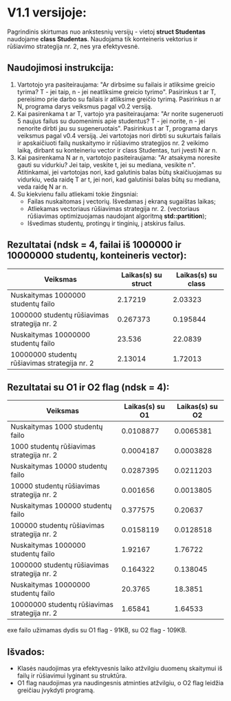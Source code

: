 # V1.1 versijoje:
Pagrindinis skirtumas nuo ankstesnių versijų - vietoj **struct Studentas** naudojame **class Studentas**. Naudojama tik konteineris vektorius ir rūšiavimo strategija nr. 2, nes yra efektyvesnė.
## Naudojimosi instrukcija:
1) Vartotojo yra pasiteiraujama: "Ar dirbsime su failais ir atliksime greicio tyrima? T - jei taip, n - jei neatliksime greicio tyrimo". Pasirinkus t ar T, pereisimo prie darbo su failais ir atliksime greičio tyrimą. Pasirinkus n ar N, programa darys veiksmus pagal v0.2 versiją.</br>
2) Kai pasirenkama t ar T, vartojo yra pasiteiraujama: "Ar norite sugeneruoti 5 naujus failus su duomenimis apie studentus? T - jei norite, n - jei nenorite dirbti jau su sugeneruotais". Pasirinkus t ar T, programa darys veiksmus pagal v0.4 versiją. Jei vartotojas nori dirbti su sukurtais failais ir apskaičiuoti failų nuskaitymo ir rūšiavimo strategijos nr. 2 veikimo laiką, dirbant su konteineriu vector ir class Studentas, turi įvesti N ar n.</br>
3) Kai pasirenkama N ar n, vartotojo pasiteiraujama: "Ar atsakyma noresite gauti su vidurkiu? Jei taip, veskite t, jei su mediana, vesikite n". Atitinkamai, jei vartotojas nori, kad galutinis balas būtų skaičiuojamas su vidurkiu, veda raidę T ar t, jei nori, kad galutinisi balas būtų su mediana, veda raidę N ar n.</br>
4) Su kiekvienu failu atliekami tokie žingsniai:
   * Failas nuskaitomas į vectorių. Išvedamas į ekraną sugaištas laikas;
   * Atliekamas vectoriaus rūšiavimas strategija nr. 2. (vectoriaus rūšiavimas optimizuojamas naudojant algoritmą **std::partition**);
   * Išvedimas studentų, protingų ir tinginių, į atskirus failus. </br>
## Rezultatai (ndsk = 4, failai iš 1000000 ir 10000000 studentų, konteineris vector):

|Veiksmas|Laikas(s) su struct|Laikas(s) su class|
| --- | --- | --- |
|Nuskaitymas 1000000 studentų failo|2.17219|2.03323|
|1000000 studentų rūšiavimas strategija nr. 2|0.267373|0.195844|
|Nuskaitymas 10000000 studentų failo|23.536|22.0839|
|10000000 studentų rūšiavimas strategija nr. 2|2.13014|1.72013|
## Rezultatai su O1 ir O2 flag (ndsk = 4):
|Veiksmas|Laikas(s) su O1|Laikas(s) su O2|
| --- | --- | --- |
|Nuskaitymas 1000 studentų failo|0.0108877|0.0065381|
|1000 studentų rūšiavimas strategija nr. 2|0.0004187|0.0003828|
|Nuskaitymas 10000 studentų failo|0.0287395|0.0211203|
|10000 studentų rūšiavimas strategija nr. 2|0.001656|0.0013805|
|Nuskaitymas 100000 studentų failo|0.377575|0.20637|
|100000 studentų rūšiavimas strategija nr. 2|0.0158119|0.0128518|
|Nuskaitymas 1000000 studentų failo|1.92167|1.76722|
|1000000 studentų rūšiavimas strategija nr. 2|0.164322|0.138045|
|Nuskaitymas 10000000 studentų failo|20.3765|18.3851|
|10000000 studentų rūšiavimas strategija nr. 2|1.65841|1.64533|

exe failo užimamas dydis su O1 flag - 91KB, su O2 flag - 109KB.

## Išvados:
* Klasės naudojimas yra efektyvesnis laiko atžvilgiu duomenų skaitymui iš failų ir rūšiavimui lyginant su struktūra.
* O1 flag naudojimas yra naudingesnis atminties atžvilgiu, o O2 flag leidžia greičiau įvykdyti programą.




